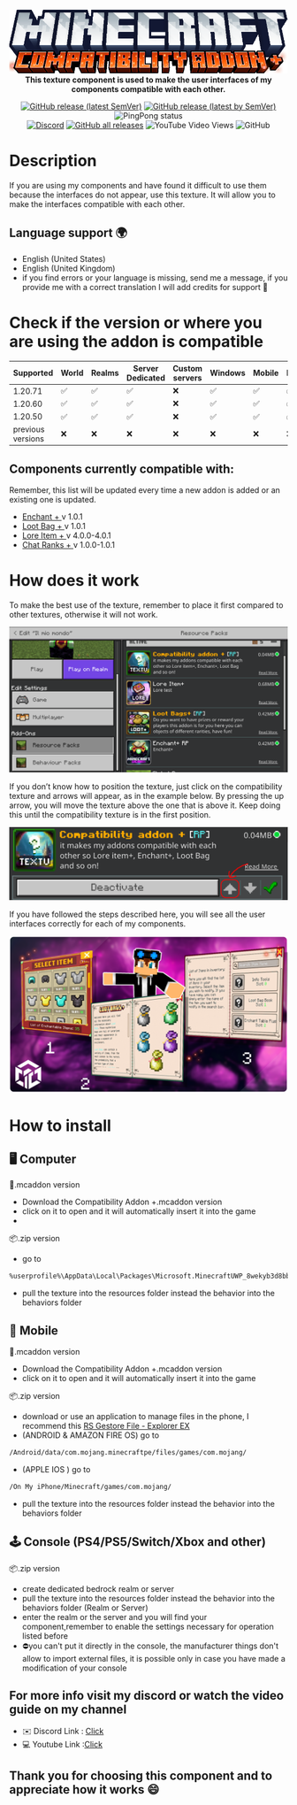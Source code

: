 <p align="center">
     <a href="https://github.com/DeathAruban/Compatibility_Addon_MCBE">
		<img src="https://github.com/DeathAruban/Compatibility_Addon_MCBE/blob/main/img/logo.png" loading="eager" />
	</a><br>
    <b>This texture component is used to make the user interfaces of my components compatible with each other.</b>
<p align="center">
	<a href="https://github.com/DeathAruban/Compatibility_Addon_MCBE/releases/latest"><img alt="GitHub release (latest SemVer)" src="https://img.shields.io/github/v/release/DeathAruban/Compatibility_Addon_MCBE?label=release&sort=semver"></a>
	<a href="https://github.com/DeathAruban/Compatibility_Addon_MCBE/releases/latest"><img alt="GitHub release (latest by SemVer)" src="https://img.shields.io/github/downloads/DeathAruban/Compatibility_Addon_MCBE/latest/total?sort=semver"></a>
<img alt="PingPong status" src="https://img.shields.io/pingpong/status/sp_7b7ce509b36c47ee9b20d041d018dc0a">
<br>
<a href="https://discord.gg/NKy9A9RAe8"><img src="https://img.shields.io/discord/935017716350320670?label=discord&color=7289DA&logo=discord" alt="Discord" /></a>
<a href="https://github.com//DeathAruban/Compatibility_Addon_MCBE/releases"><img alt="GitHub all releases" src="https://img.shields.io/github/downloads/DeathAruban/Compatibility_Addon_MCBE/total?label=downloads%40total"></a>
<img alt="YouTube Video Views" src="https://img.shields.io/youtube/views/OrHUjxbnz8Y/?style=social">
<img alt="GitHub" src="https://img.shields.io/github/license/DeathAruban/Compatibility_Addon_MCBE">
</p>

# Description
If you are using my components and have found it difficult to use them because the interfaces do not appear, use this texture. It will allow you to make the interfaces compatible with each other.

## Language support 🌍
- English (United States)
- English (United Kingdom)
- if you find errors or your language is missing, send me a message, if you provide me with a correct translation I will add credits for support 🤝

# Check if the version or where you are using the addon is compatible

| Supported | World | Realms |Server Dedicated | Custom servers | Windows | Mobile | PS4/PS5 | Xbox | Nintendo Switch |
| ------- | ------------------ | ------------------ | ------------------ | ------------------ | ------------------ | ------------------ | ------------------ | ------------------ | ------------------ |
| 1.20.71   |:white_check_mark: | :white_check_mark: | :white_check_mark: | :x: | :white_check_mark: | :white_check_mark: | :white_check_mark: | :white_check_mark: | :white_check_mark: |
| 1.20.60   |:white_check_mark: | :white_check_mark: | :white_check_mark: | :x: | :white_check_mark: | :white_check_mark: | :white_check_mark: | :white_check_mark: | :white_check_mark: |
| 1.20.50   |:white_check_mark: | :white_check_mark: | :white_check_mark: | :x: | :white_check_mark: | :white_check_mark: | :white_check_mark: | :white_check_mark: | :white_check_mark: |
| previous versions   | :x:  | :x: | :x: | :x: | :x: | :x: | :x: | :x: | :x: | :x: | 

## Components currently compatible with:
Remember, this list will be updated every time a new addon is added or an existing one is updated.
- [ Enchant + ](https://github.com/DeathAruban/Enchant-MCBE) v 1.0.1
- [ Loot Bag + ](https://github.com/DeathAruban/Loot-Bag-MCBE) v 1.0.1
- [ Lore Item + ](https://github.com/DeathAruban/Lore-Item-MCBE) v 4.0.0-4.0.1
- [ Chat Ranks + ](https://github.com/DeathAruban/Chat-Ranks-MCBE) v 1.0.0-1.0.1
  
# How does it work
To make the best use of the texture, remember to place it first compared to other textures, otherwise it will not work.
<p align="center">
 <img src="https://github.com/DeathAruban/Compatibility_Addon_MCBE/blob/main/img/texture.png" loading="eager" />
</p>
If you don’t know how to position the texture, just click on the compatibility texture and arrows will appear, as in the example below. By pressing the up arrow, you will move the texture above the one that is above it. Keep doing this until the compatibility texture is in the first position.
<p align="center">
 <img src="https://github.com/DeathAruban/Compatibility_Addon_MCBE/blob/main/img/texture2.png" loading="eager" />
</p>
If you have followed the steps described here, you will see all the user interfaces correctly for each of my components.
<p align="center">
 <img src="https://github.com/DeathAruban/Compatibility_Addon_MCBE/blob/main/img/texture3.png" loading="eager" />
</p>

# How to install

## 🖥️ Computer

📁.mcaddon version
- Download the Compatibility Addon +.mcaddon version
- click on it to open and it will automatically insert it into the game
- 
📦.zip version
- go to 
 ```bash
%userprofile%\AppData\Local\Packages\Microsoft.MinecraftUWP_8wekyb3d8bbwe\LocalState\games\com.mojang\
```
- pull the texture into the resources folder instead the behavior into the behaviors folder

## 📱 Mobile

📁.mcaddon version
- Download the Compatibility Addon +.mcaddon version
- click on it to open and it will automatically insert it into the game

📦.zip version
- download or use an application to manage files in the phone, I recommend this [RS Gestore File - Explorer EX](https://play.google.com/store/apps/details?id=com.rs.explorer.filemanager&hl=it&gl=US)
- (ANDROID & AMAZON FIRE OS) go to 
 ```bash
/Android/data/com.mojang.minecraftpe/files/games/com.mojang/
```

- (APPLE IOS ) go to

 ```bash
/On My iPhone/Minecraft/games/com.mojang/
```

- pull the texture into the resources folder instead the behavior into the behaviors folder

## 🕹️ Console (PS4/PS5/Switch/Xbox and other)

📦.zip version
- create dedicated bedrock realm or server
- pull the texture into the resources folder instead the behavior into the behaviors folder (Realm or Server)
- enter the realm or the server and you will find your component,remember to enable the settings necessary for operation listed before
- ⛔you can't put it directly in the console, the manufacturer things don't allow to import external files, it is possible only in case you have made a modification of your console

## For more info visit my discord or watch the video guide on my channel
- ✉️ Discord Link : [Click](https://discord.gg/NKy9A9RAe8)
- 💻 Youtube Link :[Click](https://www.youtube.com/watch?v=OrHUjxbnz8Y&ab_channel=Death_Aruban%E2%84%A2)

## Thank you for choosing this component and to appreciate how it works 😄

